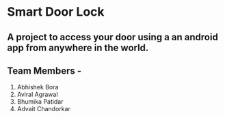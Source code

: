 # Smart Door Lock

## A project to access your door using a an android app from anywhere in the world.

## Team Members - 
1. Abhishek Bora
2. Aviral Agrawal
3. Bhumika Patidar
4. Advait Chandorkar
